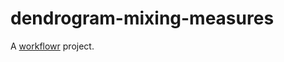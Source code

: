 # dendrogram-mixing-measures

A [workflowr][] project.

[workflowr]: https://github.com/workflowr/workflowr
